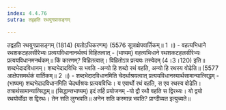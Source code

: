```yaml
---
index: 4.4.76
sutra: तद्वहति रथयुगप्रासङ्गम्

---
```

 तद्वहति रथयुगप्रासङ्गम् (1814) (यतोऽधिकरणम्) (5576 सूत्राक्षेपवार्तिकम्॥ 1 ॥) - वहत्यभिधाने रथशकटहलसीरेभ्यः प्रत्ययविधानानर्थक्यं विहितत्वात् - (भाष्यम्) वहत्यभिधाने रथशकटहलसीरेभ्यः प्रत्ययविधानमनर्थकम्॥ किं कारणम्? विहितत्वात्। विहितोऽत्र प्रत्ययः तस्येदम् (4।3।120) इति॥ शब्दभेदादविधानम्। शब्दभेदादविधिः स भवति -अन्यो हि शब्दो रथं वहति, अन्यो हि रथस्य वोढेति॥ (5577 आक्षेपसमर्थकं वार्तिकम्॥ 2 ॥) - शब्दभेदादविधानमिति चेदर्थाश्रयत्वात् प्रत्ययविधानस्यार्थसामान्यात्सिद्धम् - (भाष्यम्) शब्दभेदादविधानमिति चेदर्थाश्रयः प्रत्ययविधिः। य एवार्थो रथं वहति, स एव रथस्य वोढेति। तत्रार्थसामान्यात्सिद्धम्॥ (सिद्धान्तभाष्यम्) इदं तर्हि प्रयोजनम् -यो द्वौ रथौ वहति स द्विरथ्यः। यो द्वयो रथयोर्वोढा स द्विरथः। तेन सति लुग्भवति॥ अनेन सति कस्मान्न भवति? प्राग्दीव्यत इत्युच्यते॥ 